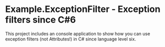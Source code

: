 # Example.ExceptionFilter - Exception filters since C#6

This project includes an console application to show how you can use exception filters (not Attributes!) in C# since language level six.
